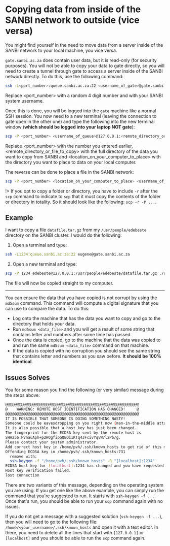 # Copying data from inside of the SANBI network to outside (vice versa)

You might find yourself in the need to move data from a server inside of the SANBI network to your local machine, you vice versa.

`gate.sanbi.ac.za` does contain user data, but it is read-only (for security purposes). You will not be able to copy your data to gate directly, so you will need to create a tunnel through gate to access a server inside of the SANBI network directly. To do this, use the following command:

```bash
ssh -L<port_number>:queue.sanbi.ac.za:22 <username_of_gate>@gate.sanbi.ac.za
```
Replace <port_number> with a random 4 digit number and <username> with your SANBI system username.

Once this is done, you will be logged into the `gate` machine like a normal SSH session. You now need to a new terminal (leaving the connection to gate open in the other one) and type the following into the new terminal window (**which should be logged into your laptop NOT gate**):

```bash
scp -P <port_number> <username_of_queue>@127.0.0.1:<remote_directory_or_file_to_copy> <location_on_your_computer_to_place>
```
Replace <port_number> with the number you entered earlier, <remote_directory_or_file_to_copy> with the full directory of the data you want to copy from SANBI and <location_on_your_computer_to_place> with the directory you want to place to data on your local computer.

The reverse can be done to place a file in the SANBI network:

```bash
scp -P <port_number> <location_on_your_computer_to_place> <username_of_queue>@127.0.0.1:<remote_directory_or_file_to_copy>
````
!> If you opt to copy a folder or directory, you have to include `-r` after the `scp` command to indicate to `scp` that it must copy the contents of the folder or directory in totality. So it should look like the following: `scp -r -P ...`.

## Example

I want to copy a file `datafile.tar.gz` from my `/usr/people/edebeste` directory on the SANBI cluster. I would do the following:

1. Open a terminal and type:

```bash
ssh -L1234:queue.sanbi.ac.za:22 eugene@gate.sanbi.ac.za
```

2. Open a new terminal and type:

```bash
scp -P 1234 edebeste@127.0.0.1:/usr/people/edebeste/datafile.tar.gz ./datafile.tar.gz
```
The file will now be copied straight to my computer.

---

You can ensure the data that you have copied is not corrupt by using the `md5sum` command. This command will compute a digital signature that you can use to compare the data. To do this:

- Log onto the machine that has the data you want to copy and go to the directory that holds your data.
- Run `md5sum <data_file>` and you will get a result of some string that contains letter and numbers after some time has passed.
- Once the data is copied, go to the machine that the data was copied to and run the same `md5sum <data_file>` command on that machine.
- If the data is copied with no corruption you should see the same string that contains letter and numbers as you saw before. **It should be 100% identical**.

## Issues Solves

You for some reason you find the following (or very similar) message during the steps above:

```bash
@@@@@@@@@@@@@@@@@@@@@@@@@@@@@@@@@@@@@@@@@@@@@@@@@@@@@@@@@@@
@    WARNING: REMOTE HOST IDENTIFICATION HAS CHANGED!     @
@@@@@@@@@@@@@@@@@@@@@@@@@@@@@@@@@@@@@@@@@@@@@@@@@@@@@@@@@@@
IT IS POSSIBLE THAT SOMEONE IS DOING SOMETHING NASTY!
Someone could be eavesdropping on you right now (man-in-the-middle attack)!
It is also possible that a host key has just been changed.
The fingerprint for the ECDSA key sent by the remote host is
SHA256:FVnauAph+p2HOgfipGQBOi1KTq4JFcivYqvW7l2Pb/g.
Please contact your system administrator.
Add correct host key in /home/pvh/.ssh/known_hosts to get rid of this message.
Offending ECDSA key in /home/pvh/.ssh/known_hosts:731
  remove with:
  ssh-keygen -f "/home/pvh/.ssh/known_hosts" -R "[localhost]:1234"
ECDSA host key for [localhost]:1234 has changed and you have requested strict checking.
Host key verification failed.
lost connection
```

There are two variants of this message, depending on the operating system  you are using. If you get one like the above example, you can simply run the command that you're suggested to run. It starts with `ssh-keygen -f ...`. Once that's run, you should be able to run your `scp` command again with no issues.

If you do not get a message with a suggested solution (`ssh-keygen -f ...`), then you will need to go to the following file: `/home/<your_username>/.ssh/known_hosts` and open it with a text editor. In there, you need to delete all the lines that start with `[127.0.0.1]` or `[localhost]` and you should be able to run the `scp` command again.